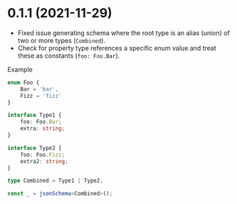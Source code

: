 
# 0.1.1 (2021-11-29)
- Fixed issue generating schema where the root type is an alias (union) of two or more types (`Combined`).
- Check for property type references a specific enum value and treat these as constants (`foo: Foo.Bar`).
 
Example
```typescript
enum Foo {
    Bar = 'bar',
    Fizz = 'fizz'
}

interface Type1 {
    foo: Foo.Bar;
    extra: string;
}

interface Type2 {
    foo: Foo.Fizz;
    extra2: string;
}

type Combined = Type1 | Type2;

const _ = jsonSchema<Combined>();
```